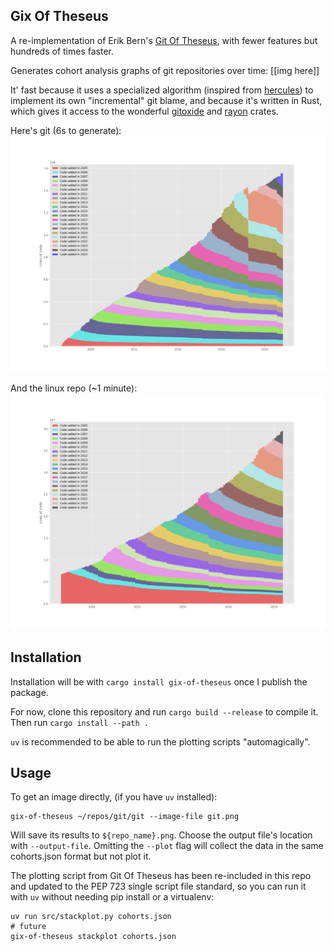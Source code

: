 ## Gix Of Theseus

A re-implementation of Erik Bern's [Git Of Theseus](https://github.com/erikbern/git-of-theseus), with fewer features but hundreds of times faster.

Generates cohort analysis graphs of git repositories over time:
[[img here]]

It' fast because it uses a specialized algorithm (inspired from [hercules](https://github.com/src-d/hercules)) to implement its own "incremental" git blame, and because it's written in Rust, which gives it access to the wonderful [gitoxide](https://github.com/GitoxideLabs/gitoxide) and [rayon](https://docs.rs/rayon/latest/rayon/) crates.

Here's git (6s to generate):
![A stack plot of the composition of git's source code over the years](images/git.png)

And the linux repo (~1 minute):
![The same kind of graph but for linux](images/linux.png)
## Installation

Installation will be with `cargo install gix-of-theseus` once I publish the package.

For now, clone this repository and run `cargo build --release` to compile it. Then run `cargo install --path .`

`uv` is recommended to be able to run the plotting scripts "automagically".

## Usage

To get an image directly, (if you have `uv` installed):

```
gix-of-theseus ~/repos/git/git --image-file git.png
```

Will save its results to `${repo_name}.png`. Choose the output file's location with `--output-file`.
Omitting the `--plot` flag will collect the data in the same cohorts.json format but not plot it.

The plotting script from Git Of Theseus has been re-included in this repo and updated to the PEP 723 single script file standard, so you can run it with `uv` without needing pip install or a virtualenv:

```
uv run src/stackplot.py cohorts.json
# future
gix-of-theseus stackplot cohorts.json
```

